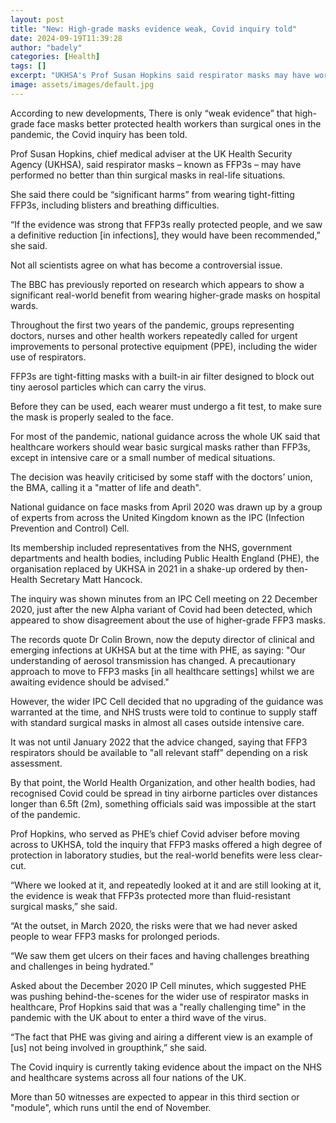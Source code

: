 ```yaml
---
layout: post
title: "New: High-grade masks evidence weak, Covid inquiry told"
date: 2024-09-19T11:39:28
author: "badely"
categories: [Health]
tags: []
excerpt: "UKHSA's Prof Susan Hopkins said respirator masks may have worked no better than thin surgical masks."
image: assets/images/default.jpg
---
```


According to new developments, There is only “weak evidence” that high-grade face masks better protected health workers than surgical ones in the pandemic, the Covid inquiry has been told.

Prof Susan Hopkins, chief medical adviser at the UK Health Security Agency (UKHSA), said respirator masks – known as FFP3s – may have performed no better than thin surgical masks in real-life situations.

She said there could be “significant harms” from wearing tight-fitting FFP3s, including blisters and breathing difficulties.

“If the evidence was strong that FFP3s really protected people, and we saw a definitive reduction [in infections], they would have been recommended,” she said.

Not all scientists agree on what has become a controversial issue.

The BBC has previously reported on research which appears to show a significant real-world benefit from wearing higher-grade masks on hospital wards.

Throughout the first two years of the pandemic, groups representing doctors, nurses and other health workers repeatedly called for urgent improvements to personal protective equipment (PPE), including the wider use of respirators.

FFP3s are tight-fitting masks with a built-in air filter designed to block out tiny aerosol particles which can carry the virus.

Before they can be used, each wearer must undergo a fit test, to make sure the mask is properly sealed to the face.

For most of the pandemic, national guidance across the whole UK said that healthcare workers should wear basic surgical masks rather than FFP3s, except in intensive care or a small number of medical situations.

The decision was heavily criticised by some staff with the doctors’ union, the BMA, calling it a "matter of life and death".

National guidance on face masks from April 2020 was drawn up by a group of experts from across the United Kingdom known as the IPC (Infection Prevention and Control) Cell.

Its membership included representatives from the NHS, government departments and health bodies, including Public Health England (PHE), the organisation replaced by UKHSA in 2021 in a shake-up ordered by then-Health Secretary Matt Hancock.

The inquiry was shown minutes from an IPC Cell meeting on 22 December 2020, just after the new Alpha variant of Covid had been detected, which appeared to show disagreement about the use of higher-grade FFP3 masks.

The records quote Dr Colin Brown, now the deputy director of clinical and emerging infections at UKHSA but at the time with PHE, as saying: "Our understanding of aerosol transmission has changed. A precautionary approach to move to FFP3 masks [in all healthcare settings] whilst we are awaiting evidence should be advised."

However, the wider IPC Cell decided that no upgrading of the guidance was warranted at the time, and NHS trusts were told to continue to supply staff with standard surgical masks in almost all cases outside intensive care.

It was not until January 2022 that the advice changed, saying that FFP3 respirators should be available to "all relevant staff" depending on a risk assessment.

By that point, the World Health Organization, and other health bodies, had recognised Covid could be spread in tiny airborne particles over distances longer than 6.5ft (2m), something officials said was impossible at the start of the pandemic.

Prof Hopkins, who served as PHE’s chief Covid adviser before moving across to UKHSA, told the inquiry that FFP3 masks offered a high degree of protection in laboratory studies, but the real-world benefits were less clear-cut.

“Where we looked at it, and repeatedly looked at it and are still looking at it, the evidence is weak that FFP3s protected more than fluid-resistant surgical masks,” she said.

“At the outset, in March 2020, the risks were that we had never asked people to wear FFP3 masks for prolonged periods.

“We saw them get ulcers on their faces and having challenges breathing and challenges in being hydrated.”

Asked about the December 2020 IP Cell minutes, which suggested PHE was pushing behind-the-scenes for the wider use of respirator masks in healthcare, Prof Hopkins said that was a "really challenging time" in the pandemic with the UK about to enter a third wave of the virus.

“The fact that PHE was giving and airing a different view is an example of [us] not being involved in groupthink,” she said.

The Covid inquiry is currently taking evidence about the impact on the NHS and healthcare systems across all four nations of the UK.

More than 50 witnesses are expected to appear in this third section or "module", which runs until the end of November.

